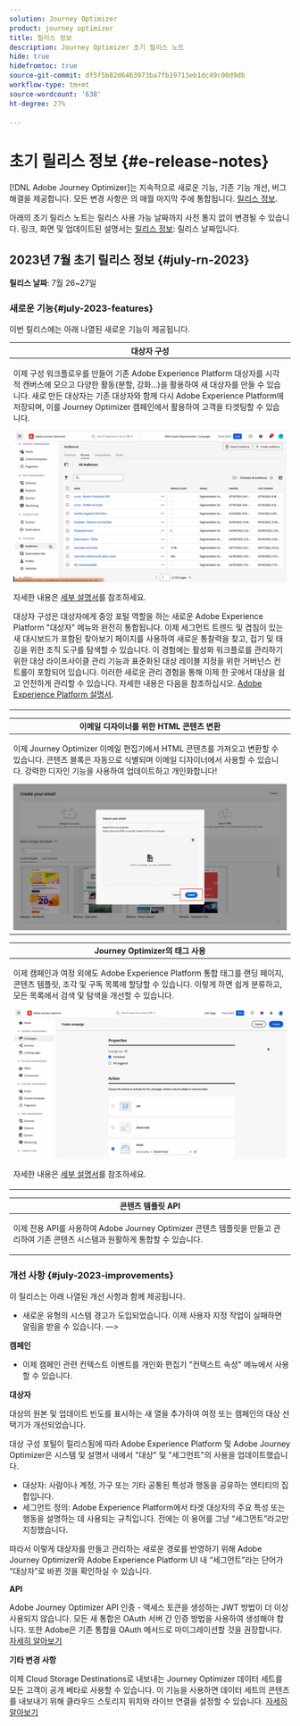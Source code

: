 ```yaml
---
solution: Journey Optimizer
product: journey optimizer
title: 릴리스 정보
description: Journey Optimizer 초기 릴리스 노트
hide: true
hidefromtoc: true
source-git-commit: df5f5b82d6463973ba7fb19713eb1dc49c00d9db
workflow-type: tm+mt
source-wordcount: '638'
ht-degree: 27%

---
```


# 초기 릴리스 정보 {#e-release-notes}

[!DNL Adobe Journey Optimizer]는 지속적으로 새로운 기능, 기존 기능 개선, 버그 해결을 제공합니다. 모든 변경 사항은 의 매월 마지막 주에 통합됩니다. [릴리스 정보](release-notes.md).

아래의 초기 릴리스 노트는 릴리스 사용 가능 날짜까지 사전 통지 없이 변경될 수 있습니다. 링크, 화면 및 업데이트된 설명서는 [릴리스 정보](release-notes.md): 릴리스 날짜입니다.

## 2023년 7월 초기 릴리스 정보 {#july-rn-2023}

**릴리스 날짜**: 7월 26~27일

### 새로운 기능{#july-2023-features}

이번 릴리스에는 아래 나열된 새로운 기능이 제공됩니다.

<table>
<thead>
<tr>
<th><strong>대상자 구성</strong><br/></th>
</tr>
</thead>
<tbody>
<tr>
<td>
<p>이제 구성 워크플로우를 만들어 기존 Adobe Experience Platform 대상자를 시각적 캔버스에 모으고 다양한 활동(분할, 강화...)을 활용하여 새 대상자를 만들 수 있습니다. 새로 만든 대상자는 기존 대상자와 함께 다시 Adobe Experience Platform에 저장되며, 이를 Journey Optimizer 캠페인에서 활용하여 고객을 타겟팅할 수 있습니다.</p>
<img src="assets/do-not-localize/gif-ao.gif"/>
<p>자세한 내용은 <a href="../audience/get-started-audience-orchestration.md">세부 설명서</a>를 참조하세요.</p>
<p>대상자 구성은 대상자에게 중앙 포털 역할을 하는 새로운 Adobe Experience Platform "대상자" 메뉴와 완전히 통합됩니다. 이제 세그먼트 트렌드 및 겹침이 있는 새 대시보드가 포함된 찾아보기 페이지를 사용하여 새로운 통찰력을 찾고, 접기 및 태깅을 위한 조직 도구를 탐색할 수 있습니다. 이 경험에는 활성화 워크플로를 관리하기 위한 대상 라이프사이클 관리 기능과 표준화된 대상 레이블 지정을 위한 거버넌스 컨트롤이 포함되어 있습니다. 이러한 새로운 관리 경험을 통해 이제 한 곳에서 대상을 쉽고 안전하게 관리할 수 있습니다. 자세한 내용은 다음을 참조하십시오. <a href="https://experienceleague.adobe.com/docs/experience-platform/segmentation/ui/overview.html?lang=ko" target="_blank">Adobe Experience Platform 설명서</a>.</p></p>
</td>
</tr>
</tbody>
</table>

<!--table>
<thead>
<tr>
<th><strong>Direct mail channel</strong><br/></th>
</tr>
</thead>
<tbody>
<tr>
<td>
<p>You can now add direct mail messages in your campaigns. Direct mail is an offline channel that allows you to personalize and generate the files required by direct mail providers to send mail to your customers.</p>
<p>When you prepare a direct mail delivery, Journey Optimizer generates a file including all the targeted profiles and the chosen contact information (postal address for example). You will then be able to send this file to your direct mail provider who will take care of the actual sending.</p>
<img src="../direct-mail/assets/direct-mail-properties.png">
<p>For more information, refer to the <a href="../direct-mail/create-direct-mail.md">detailed documentation</a>.</p>
</tr>
</tbody>
</table-->

<table>
<thead>
<tr>
<th><strong>이메일 디자이너를 위한 HTML 콘텐츠 변환</strong><br/></th>
</tr>
</thead>
<tbody>
<tr>
<td>
<p>이제 Journey Optimizer 이메일 편집기에서 HTML 콘텐츠를 가져오고 변환할 수 있습니다. 콘텐츠 블록은 자동으로 식별되며 이메일 디자이너에서 사용할 수 있습니다. 강력한 디자인 기능을 사용하여 업데이트하고 개인화합니다!</p>
<img src="../email/assets/html-imported_2.png">
<!--p>For more information, refer to the <a href="../audience/get-started-audience-orchestration.md">detailed documentation</a>.</p-->
</td>
</tr>
</tbody>
</table>


<table>
<thead>
<tr>
<th><strong>Journey Optimizer의 태그 사용</strong><br/></th>
</tr>
</thead>
<tbody>
<tr>
<td>
<p>이제 캠페인과 여정 외에도 Adobe Experience Platform 통합 태그를 랜딩 페이지, 콘텐츠 템플릿, 조각 및 구독 목록에 할당할 수 있습니다. 이렇게 하면 쉽게 분류하고, 모든 목록에서 검색 및 탐색을 개선할 수 있습니다. </p>
<img src="assets/do-not-localize/campaigns-tag.gif"/>
<p>자세한 내용은 <a href="../start/search-filter-categorize.md#tags">세부 설명서</a>를 참조하세요.</p>
</td>
</tr>
</tbody>
</table>


<table>
<thead>
<tr>
<th><strong>콘텐츠 템플릿 API</strong><br/></th>
</tr>
</thead>
<tbody>
<tr>
<td>
<p>이제 전용 API를 사용하여 Adobe Journey Optimizer 콘텐츠 템플릿을 만들고 관리하여 기존 콘텐츠 시스템과 원활하게 통합할 수 있습니다.</p>
<!--<p>For more information, refer to the <a href="../start/search-filter-categorize.md#tags">detailed documentation</a>.</p>-->
</td>
</tr>
</tbody>
</table>


### 개선 사항 {#july-2023-improvements}

이 릴리스는 아래 나열된 개선 사항과 함께 제공됩니다.

<!--
**Journeys**

* You can now leverage API call responses in custom actions and orchestrate your journey based on these responses.-->
* 새로운 유형의 시스템 경고가 도입되었습니다. 이제 사용자 지정 작업이 실패하면 알림을 받을 수 있습니다.
—>

**캠페인**

* 이제 캠페인 관련 컨텍스트 이벤트를 개인화 편집기 &quot;컨텍스트 속성&quot; 메뉴에서 사용할 수 있습니다.


**대상자**

대상의 원본 및 업데이트 빈도를 표시하는 새 열을 추가하여 여정 또는 캠페인의 대상 선택기가 개선되었습니다.

대상 구성 포털이 릴리스됨에 따라 Adobe Experience Platform 및 Adobe Journey Optimizer은 시스템 및 설명서 내에서 &quot;대상&quot; 및 &quot;세그먼트&quot;의 사용을 업데이트했습니다.

* 대상자: 사람이나 계정, 가구 또는 기타 공통된 특성과 행동을 공유하는 엔티티의 집합입니다.
* 세그먼트 정의: Adobe Experience Platform에서 타겟 대상자의 주요 특성 또는 행동을 설명하는 데 사용되는 규칙입니다. 전에는 이 용어를 그냥 “세그먼트”라고만 지칭했습니다.

따라서 이렇게 대상자를 만들고 관리하는 새로운 경로를 반영하기 위해 Adobe Journey Optimizer와 Adobe Experience Platform UI 내 “세그먼트”라는 단어가 “대상자”로 바뀐 것을 확인하실 수 있습니다.

**API**

Adobe Journey Optimizer API 인증 - 액세스 토큰을 생성하는 JWT 방법이 더 이상 사용되지 않습니다. 모든 새 통합은 OAuth 서버 간 인증 방법을 사용하여 생성해야 합니다. 또한 Adobe은 기존 통합을 OAuth 메서드로 마이그레이션할 것을 권장합니다. [자세히 알아보기](https://developer.adobe.com/journey-optimizer-apis/references/authentication/)


**기타 변경 사항**

이제 Cloud Storage Destinations로 내보내는 Journey Optimizer 데이터 세트를 모든 고객이 공개 베타로 사용할 수 있습니다. 이 기능을 사용하면 데이터 세트의 콘텐츠를 내보내기 위해 클라우드 스토리지 위치와 라이브 연결을 설정할 수 있습니다. [자세히 알아보기](../data/export-datasets.md)




